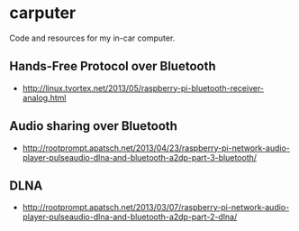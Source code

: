 # carputer
Code and resources for my in-car computer.

## Hands-Free Protocol over Bluetooth
 - http://linux.tvortex.net/2013/05/raspberry-pi-bluetooth-receiver-analog.html

## Audio sharing over Bluetooth
 - http://rootprompt.apatsch.net/2013/04/23/raspberry-pi-network-audio-player-pulseaudio-dlna-and-bluetooth-a2dp-part-3-bluetooth/

## DLNA
 - http://rootprompt.apatsch.net/2013/03/07/raspberry-pi-network-audio-player-pulseaudio-dlna-and-bluetooth-a2dp-part-2-dlna/
